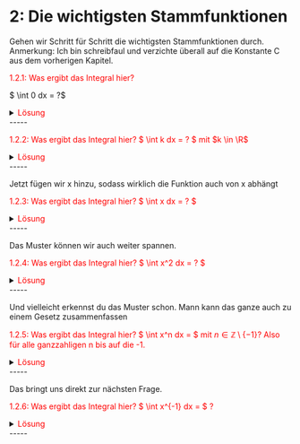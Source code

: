 # 2: Die wichtigsten Stammfunktionen

Gehen wir Schritt für Schritt die wichtigsten Stammfunktionen durch. 
Anmerkung: Ich bin schreibfaul und verzichte überall auf die Konstante C aus dem vorherigen Kapitel.




<span style="color: red">1.2.1: 
Was ergibt das Integral hier? 

$ \int 0 dx = ?$
<details>
<summary><span style="color: red">Lösung</span></summary>

$ \int 0 dx $ = 0

Manchmal hilfreich, wenn man zeigen kann, dass ein Term 0 im Integral ist, verschwindet dieser.

</details>
-----


<span style="color: red">1.2.2: 
Was ergibt das Integral hier? $ \int k dx = ? $ mit $k \in \R$
<details>
<summary><span style="color: red">Lösung</span></summary>

$ \int k dx $ = kx

Hat man einen konstanten Wert, wird hier einfach ein x drangehängt

Interessant wird es, wenn es zwei Variablen gibt x und y.
Dabei wird die Variable, die nicht durch dx bzw. dy gekennzeichnet ist wie eine Konstante behandelt.

$$ \int y dx  = yx $$
und
$$ \int x dy  = xy $$



</details>
-----


Jetzt fügen wir x hinzu, sodass wirklich die Funktion auch von x abhängt


<span style="color: red">1.2.3: 
Was ergibt das Integral hier? $ \int x dx = ? $
<details>
<summary><span style="color: red">Lösung</span></summary>

$ \int x dx  = \frac{1}{2} x^2$

Das Ergebnis wirkt im ersten Moment komisch.
Aber es leuchtet ein, wenn man die Probe macht.
Wenn man $ \frac{1}{2} x^2$ ableitet, merkt man überraschenderweise, dass es aufgeht




</details>
-----


Das Muster können wir auch weiter spannen.


<span style="color: red">1.2.4: 
Was ergibt das Integral hier? $ \int x^2 dx = ? $
<details>
<summary><span style="color: red">Lösung</span></summary>

$ \int x dx  = \frac{1}{3} x^3$

Auch hier wundert man sich im ersten Moment, aber die Probe gibt uns wieder recht.


</details>
-----

Und vielleicht erkennst du das Muster schon. Mann kann das ganze auch zu einem Gesetz zusammenfassen

<span style="color: red">1.2.5: 
Was ergibt das Integral hier? $ \int x^n dx =  $ mit $n \in \mathbb{Z} \setminus \{-1\}$? Also für alle ganzzahligen n bis auf die -1.
<details>
<summary><span style="color: red">Lösung</span></summary>

$ \int x^n dx  = \frac{1}{n+1} x^{(n+1)}$

Das funktioniert nicht nur für die positiven Zahlen also z.B. für n=8 oder n=99999, sondern auch für die negativen Zahlen.

Beispilsweise gilt das hier :
$ \int x^{-5} dx  = \frac{1}{-4} x^{-4}$

Und vielleicht hast du dich gewundert, wieso es nicht für -1 geht. Setz mal die -1 in die Formel ein und schon merkst du $\frac{1}{-1 +1}$ ist etwas Verbotenes, durch Null teilt man schließlich nicht.

</details>
-----

Das bringt uns direkt zur nächsten Frage.

<span style="color: red">1.2.6: 
Was ergibt das Integral hier? $ \int x^{-1} dx =  $ ? 
<details>
<summary><span style="color: red">Lösung</span></summary>



$ \int x^{-1} dx  = \int\frac{1}{x} dx = \ln|x| $

Also der Betrag von x und dann noch der natürliche Logarithmus.
Das kann man sich natürlich alles irgendwie kompliziert herleiten, aber es ist hier etwas pragmatischer es sich einfach zu merken.

Kleiner Reminder:
$x^{-1} = \frac{1}{x}$


</details>
-----
